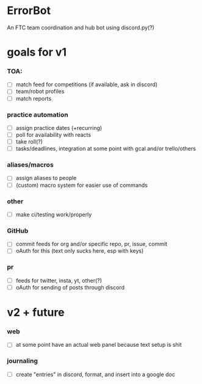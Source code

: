 # ErrorBot
An FTC team coordination and hub bot using discord.py(?)

# goals for v1
### TOA:
- [ ] match feed for competitions (if available, ask in discord)
- [ ] team/robot profiles
- [ ] match reports

### practice automation
- [ ] assign practice dates (+recurring)
- [ ] poll for availability with reacts
- [ ] take roll(?)
- [ ] tasks/deadlines, integration at some point with gcal and/or trello/others

### aliases/macros
- [ ] assign aliases to people
- [ ] (custom) macro system for easier use of commands

### other
- [ ] make ci/testing work/properly

### GitHub
- [ ] commit feeds for org and/or specific repo, pr, issue, commit
- [ ] oAuth for this (text only sucks here, esp with keys)

### pr
- [ ] feeds for twitter, insta, yt, other(?)
- [ ] oAuth for sending of posts through discord

# v2 + future
### web
- [ ] at some point have an actual web panel because text setup is shit

### journaling
- [ ] create "entries" in discord, format, and insert into a google doc
